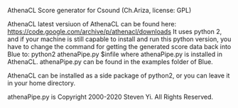 AthenaCL Score generator for Csound (Ch.Ariza, license: GPL)

AthenaCL latest versiuon of AthenaCL can be found here: https://code.google.com/archive/p/athenacl/downloads
It uses python 2, and if your machine is still capable to install and run this python version, you have to change the command for getting the generated score data
back into Blue to: 
python2 athenaPipe.py $infile
where athenaPipe.py is installed in AthenaCL.
athenaPipe.py can be found in the examples folder of Blue.

AthenaCL can be installed as a side package of python2, or you can leave it in your home directory.

athenaPipe.py is Copyright 2000-2020 Steven Yi. All Rights Reserved.
